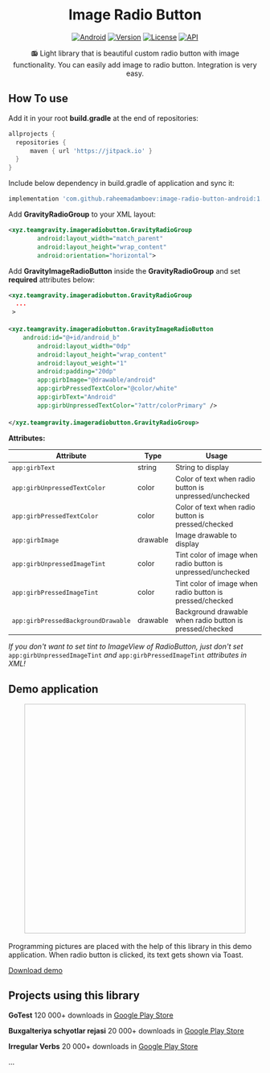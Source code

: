 <h1 align="center">Image Radio Button</h1>

<p align="center">
  <a href="http://developer.android.com/index.html"><img alt="Android" src="https://img.shields.io/badge/platform-android-green.svg"/></a>
  <a href="https://jitpack.io/#raheemadamboev/image-radio-button-android"><img alt="Version" src="https://jitpack.io/v/raheemadamboev/image-radio-button-android.svg"/></a>
  <a href="https://opensource.org/licenses/Apache-2.0"><img alt="License" src="https://img.shields.io/badge/License-Apache%202.0-blue.svg"/></a>
  <a href="https://android-arsenal.com/api?level=21"><img alt="API" src="https://img.shields.io/badge/API-21%2B-brightgreen.svg?style=flat"/></a>
</p>

<p align="center">
📻 Light library that is beautiful custom radio button with image functionality. You can easily add image to radio button. Integration is very easy.
</p>

## How To use

Add it in your root **build.gradle** at the end of repositories:
```groovy
allprojects {
  repositories {
	  maven { url 'https://jitpack.io' }
  }
}
```  

Include below dependency in build.gradle of application and sync it:
```groovy
implementation 'com.github.raheemadamboev:image-radio-button-android:1.0.4'
```

Add **GravityRadioGroup** to your XML layout:
```xml
<xyz.teamgravity.imageradiobutton.GravityRadioGroup
        android:layout_width="match_parent"
        android:layout_height="wrap_content"
        android:orientation="horizontal">
```

Add **GravityImageRadioButton** inside the **GravityRadioGroup** and set **required** attributes below:

```xml
<xyz.teamgravity.imageradiobutton.GravityRadioGroup
  ...
 >

<xyz.teamgravity.imageradiobutton.GravityImageRadioButton
	android:id="@+id/android_b"
        android:layout_width="0dp"
        android:layout_height="wrap_content"
        android:layout_weight="1"
        android:padding="20dp"
        app:girbImage="@drawable/android"
        app:girbPressedTextColor="@color/white"
        app:girbText="Android"
        app:girbUnpressedTextColor="?attr/colorPrimary" />
            
</xyz.teamgravity.imageradiobutton.GravityRadioGroup>
```

**Attributes:**

| Attribute                             | Type          | Usage                                                                |
| --------------------------------------| ------------- | -------------------------------------------------------------------- |
| `app:girbText`                        | string        | String to display                                        	       |
| `app:girbUnpressedTextColor`          | color         | Color of text when radio button is unpressed/unchecked               |
| `app:girbPressedTextColor`            | color         | Color of text when radio button is pressed/checked                   |
| `app:girbImage`                       | drawable      | Image drawable to display                                            |
| `app:girbUnpressedImageTint`          | color         | Tint color of image when radio button is unpressed/unchecked         | 
| `app:girbPressedImageTint`            | color         | Tint color of image when radio button is pressed/checked             | 
| `app:girbPressedBackgroundDrawable`   | drawable      | Background drawable when radio button is pressed/checked             | 

_If you don't want to set tint to ImageView of RadioButton, just don't set_ `app:girbUnpressedImageTint` _and_ `app:girbPressedImageTint` _attributes in XML!_

## Demo application

<p align="center">
  <img width="440" height="456 src="https://github.com/raheemadamboev/image-radio-button-android/blob/master/background.gif" />
</p>

Programming pictures are placed with the help of this library in this demo application. When radio button is clicked, its text gets shown via Toast.

<a href="https://github.com/raheemadamboev/image-radio-button-android/blob/master/app-debug.apk">Download demo</a>

## Projects using this library

**GoTest** 120 000+ downloads in <a href="https://play.google.com/store/apps/details?id=xyz.teamgravity.gotest">Google Play Store</a>

**Buxgalteriya schyotlar rejasi** 20 000+ downloads in <a href="https://play.google.com/store/apps/details?id=xyz.teamgravity.uzbekistanaccountingcode">Google Play Store</a>

**Irregular Verbs**  20 000+ downloads in <a href="https://play.google.com/store/apps/details?id=xyz.teamgravity.irregularverbs">Google Play Store</a>

...
